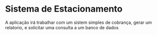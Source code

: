 # Sistema de Estacionamento 
A aplicação irá trabalhar com um sistem simples de cobrança, gerar um relatorio, e solicitar uma consulta a um banco de dados 
